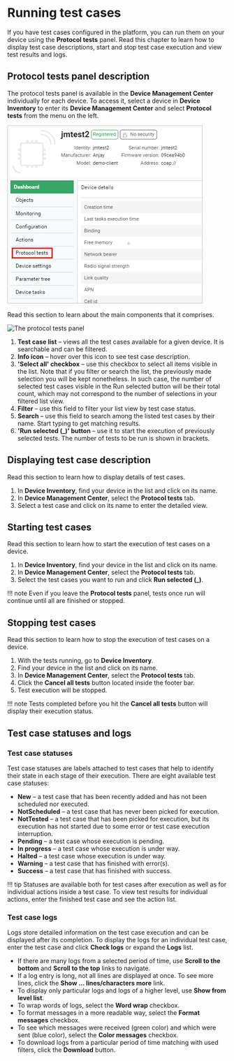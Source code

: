 # Running test cases

If you have test cases configured in the platform, you can run them on your device using the **Protocol tests** panel. Read this chapter to learn how to display test case descriptions, start and stop test case execution and view test results and logs.

## Protocol tests panel description

The protocol tests panel is available in the **Device Management Center** individually for each device. To access it, select a device in **Device Inventory** to enter its **Device Management Center** and select **Protocol tests** from the menu on the left.   

![Protocol tests tab in DMC](images/image101.png "Protocol tests tab in DMC")

Read this section to learn about the main components that it comprises.

![The protocol tests panel](images/image066.png "The protocol tests panel")

1.	**Test case list** – views all the test cases available for a given device. It is searchable and can be filtered.
2.	**Info icon** – hover over this icon to see test case description.
3.	**'Select all' checkbox** – use this checkbox to select all items visible in the list. Note that if you filter or search the list, the previously made selection you will be kept nonetheless. In such case, the number of selected test cases visible in the Run selected button will be their total count, which may not correspond to the number of selections in your filtered list view.
4.	**Filter** – use this field to filter your list view by test case status.
5.	**Search** – use this field to search among the listed test cases by their name. Start typing to get matching results.
6.	**'Run selected (_)' button** – use it to start the execution of previously selected tests. The number of tests to be run is shown in brackets.

##	Displaying test case description

Read this section to learn how to display details of test cases.

1.	In **Device Inventory**, find your device in the list and click on its name.
2.	In **Device Management Center**, select the **Protocol tests** tab.
3.	Select a test case and click on its name to enter the detailed view.

##	Starting test cases

Read this section to learn how to start the execution of test cases on a device.

1.	In **Device Inventory**, find your device in the list and click on its name.
2.	In **Device Management Center**, select the **Protocol tests** tab.
3.	Select the test cases you want to run and click **Run selected (_)**.

!!! note
    Even if you leave the **Protocol tests** panel, tests once run will continue until all are finished or stopped.

##	Stopping test cases

Read this section to learn how to stop the execution of test cases on a device.

1.	With the tests running, go to **Device Inventory**.
2.	Find your device in the list and click on its name.
3.	In **Device Management Center**, select the **Protocol tests** tab.
4.	Click the **Cancel all tests** button located inside the footer bar.
5.	Test execution will be stopped.

!!! note
    Tests completed before you hit the **Cancel all tests** button will display their execution status.

##	Test case statuses and logs

###	Test case statuses

Test case statuses are labels attached to test cases that help to identify their state in each stage of their execution. There are eight available test case statuses:

-	**New** – a test case that has been recently added and has not been scheduled nor executed.
-	**NotScheduled** – a test case that has never been picked for execution.
-	**NotTested** – a test case that has been picked for execution, but its execution has not started due to some error or test case execution interruption.
-	**Pending** – a test case whose execution is pending.
-	**In progress** – a test case whose execution is under way.
-	**Halted** – a test case whose execution is under way.
-	**Warning** – a test case that has finished with error(s).
-	**Success** – a test case that has finished with success.

!!! tip
    Statuses are available both for test cases after execution as well as for individual actions inside a test case. To view test results for individual actions, enter the finished test case and see the action list.

###	Test case logs

Logs store detailed information on the test case execution and can be displayed after its completion. To display the logs for an individual test case, enter the test case and click **Check logs** or expand the **Logs** list.

-	If there are many logs from a selected period of time, use **Scroll to the bottom** and **Scroll to the top** links to navigate.
-	If a log entry is long, not all lines are displayed at once. To see more lines, click the **Show … lines/characters more** link.
-	To display only particular logs and logs of a higher level, use **Show from level list**.
-	To wrap words of logs, select the **Word wrap** checkbox.
-	To format messages in a more readable way, select the **Format messages** checkbox.
-	To see which messages were received (green color) and which were sent (blue color), select the **Color messages** checkbox.
-	To download logs from a particular period of time matching with used filters, click the **Download** button.
